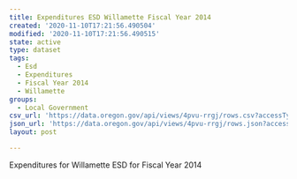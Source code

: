 ```yaml
---
title: Expenditures ESD Willamette Fiscal Year 2014
created: '2020-11-10T17:21:56.490504'
modified: '2020-11-10T17:21:56.490515'
state: active
type: dataset
tags:
  - Esd
  - Expenditures
  - Fiscal Year 2014
  - Willamette
groups:
  - Local Government
csv_url: 'https://data.oregon.gov/api/views/4pvu-rrgj/rows.csv?accessType=DOWNLOAD'
json_url: 'https://data.oregon.gov/api/views/4pvu-rrgj/rows.json?accessType=DOWNLOAD'
layout: post

---
```

Expenditures for Willamette ESD for Fiscal Year 2014

